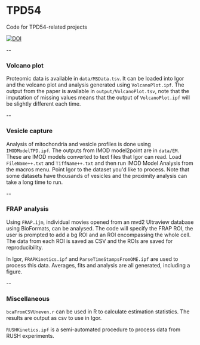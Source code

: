 # TPD54
Code for TPD54-related projects

[![DOI](https://zenodo.org/badge/DOI/10.5281/zenodo.1585668.svg)](https://doi.org/10.5281/zenodo.1585668)

--

### Volcano plot

Proteomic data is available in `data/MSData.tsv`. It can be loaded into Igor and the volcano plot and analysis generated using `VolcanoPlot.ipf`. The output from the paper is available in `output/VolcanoPlot.tsv`, note that the imputation of missing values means that the output of `VolcanoPlot.ipf` will be slightly different each time. 

--

### Vesicle capture

Analysis of mitochondria and vesicle profiles is done using `IMODModelTPD.ipf`. The outputs from IMOD model2point are in `data/EM`. These are IMOD models converted to text files that Igor can read. Load `FileName++.txt` and `TiffName++.txt` and then run IMOD Model Analysis from the macros menu. Point Igor to the dataset you'd like to process. Note that some datasets have thousands of vesicles and the proximity analysis can take a long time to run.

--

### FRAP analysis

Using `FRAP.ijm`, individual movies opened from an mvd2 Ultraview database using BioFormats, can be analysed. The code will specify the FRAP ROI, the user is prompted to add a bg ROI and an ROI encompassing the whole cell. The data from each ROI is saved as CSV and the ROIs are saved for reproducibility.

In Igor, `FRAPKinetics.ipf` and `ParseTimeStampsFromOME.ipf` are used to process this data. Averages, fits and analysis are all generated, including a figure.

--

### Miscellaneous

`bcaFromCSVUneven.r` can be used in R to calculate estimation statistics. The results are output as csv to use in Igor.

`RUSHKinetics.ipf` is a semi-automated procedure to process data from RUSH experiments.
